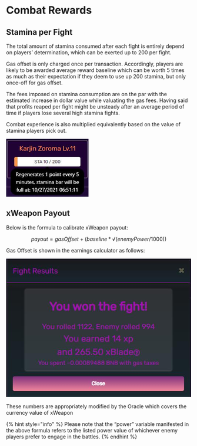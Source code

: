 # Combat Rewards

## Stamina per Fight

The total amount of stamina consumed after each fight is entirely depend on players’ determination, which can be exerted up to 200 per fight.

Gas offset is only charged once per transaction. Accordingly, players are likely to be awarded average reward baseline which can be worth 5 times as much as their expectation if they deem to use up 200 stamina, but only once-off for gas offset.

The fees imposed on stamina consumption are on the par with the estimated increase in dollar value while valuating the gas fees. Having said that profits reaped per fight might be unsteady after an average period of time if players lose several high stamina fights.

Combat experience is also multiplied equivalently based on the value of stamina players pick out.

![Stamina Point](<../../.gitbook/assets/15 (1) (1).jpg>)

## xWeapon Payout

Below is the formula to calibrate xWeapon payout:

$$
payout = gasOffset + (baseline * √(enemyPower/1000))
$$

Gas Offset is shown in the earnings calculator as follows:

![](<../../.gitbook/assets/9 (1) (1).jpg>)

These numbers are appropriately modified by the Oracle which covers the currency value of xWeapon

{% hint style="info" %}
Please note that the “power” variable manifested in the above formula refers to the listed power value of whichever enemy players prefer to engage in the battles.
{% endhint %}

